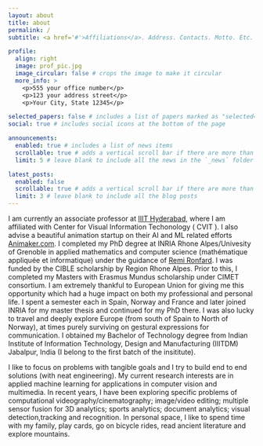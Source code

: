 ```yaml
---
layout: about
title: about
permalink: /
subtitle: <a href='#'>Affiliations</a>. Address. Contacts. Motto. Etc.

profile:
  align: right
  image: prof_pic.jpg
  image_circular: false # crops the image to make it circular
  more_info: >
    <p>555 your office number</p>
    <p>123 your address street</p>
    <p>Your City, State 12345</p>

selected_papers: false # includes a list of papers marked as "selected={true}"
social: true # includes social icons at the bottom of the page

announcements:
  enabled: true # includes a list of news items
  scrollable: true # adds a vertical scroll bar if there are more than 3 news items
  limit: 5 # leave blank to include all the news in the `_news` folder

latest_posts:
  enabled: false
  scrollable: true # adds a vertical scroll bar if there are more than 3 new posts items
  limit: 3 # leave blank to include all the blog posts
---
```


I am currently an associate professor at [IIIT Hyderabad](https://iiit.ac.in), where I am affiliated with Center for Visual Information Techonology ( CVIT ). I also advise a beautiful animation startup on their AI and ML related efforts [Animaker.com](Animaker.com). I completed my PhD degree at INRIA Rhone Alpes/Univesity of Grenoble in applied mathematics and computer science (mathématique appliquée et informatique) under the guidance of [Remi Ronfard](https://team.inria.fr/anima/remi-ronfard/). I was funded by the CIBLE scholarship by Region Rhone Alpes. Prior to this, I completed my Masters with Erasmus Mundus scholarship under CIMET consortium. I am extremely thankful to European Union for giving me this opportunity which had a huge impact on both my professional and personal life. I spent a semester each in Spain, Norway and France and later joined INRIA for my master thesis and continued for my PhD there. I was also lucky to travel and deeply explore Europe (from south of Spain to North of Norway), at times purely surviving on gestural expressions for communication. I obtained my Bachelor of Technology degree from Indian Institute of Information Technology, Design and Manufacturing (IIITDM) Jabalpur, India (I belong to the first batch of the insititute).

I like to focus on problems with tangible goals and I try to build end to end solutions (with neat engineering). My current research interests are in applied machine learning for applications in computer vision and multimedia. In recent years, I have been exploring specific problems of computational videography/cinematography; image/video editing; multiple sensor fusion for 3D analytics; sports analytics; document analytics; visual detection,tracking and recognition. In personal space, I like to spend time with my family, play cards, go on bicycle rides, read ancient literature and explore mountains.


